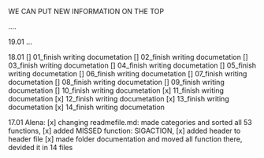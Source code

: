 WE CAN PUT NEW INFORMATION ON THE TOP 


....

19.01
...

18.01
[] 01_finish writing documetation
[] 02_finish writing documetation
[] 03_finish writing documetation
[] 04_finish writing documetation
[] 05_finish writing documetation
[] 06_finish writing documetation
[] 07_finish writing documetation
[] 08_finish writing documetation
[] 09_finish writing documetation
[] 10_finish writing documetation
[x] 11_finish writing documetation
[x] 12_finish writing documetation
[x] 13_finish writing documetation
[x] 14_finish writing documetation


17.01
Alena: 
[x] changing readmefile.md: made categories and sorted all 53 functions, 
[x] added MISSED function: SIGACTION,
[x] added header to header file
[x] made folder documentation and moved all function there, devided it in 14 files

        